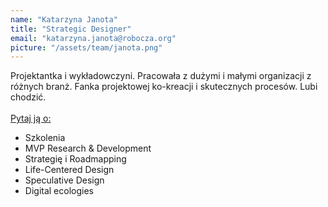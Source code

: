 ```yaml
---
name: "Katarzyna Janota"
title: "Strategic Designer"
email: "katarzyna.janota@robocza.org"
picture: "/assets/team/janota.png"
---
```

Projektantka i wykładowczyni. Pracowała z dużymi i małymi organizacji z różnych branż. Fanka projektowej ko-kreacji i skutecznych procesów. Lubi chodzić.
<br>
<br>
<ins>Pytaj ją o:</ins>
- Szkolenia
- MVP Research & Development
- Strategię i Roadmapping
- Life-Centered Design
- Speculative Design
- Digital ecologies
